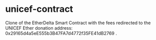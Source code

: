 # unicef-contract

Clone of the EtherDelta Smart Contract with the fees redirected to the UNICEF Ether donation address: 0x29165d4a5eE555b3B47FA7d4772f35FE41dB2769 .
